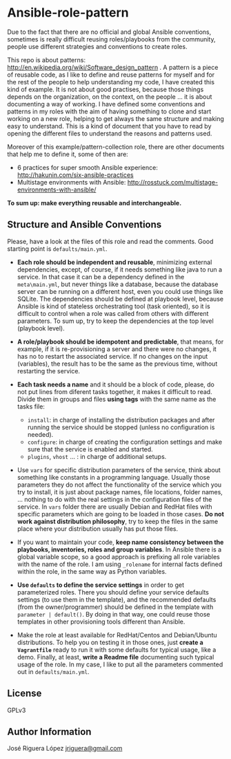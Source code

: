 Ansible-role-pattern
====================

Due to the fact that there are no official and global Ansible conventions, 
sometimes is really difficult reusing roles/playbooks from the community, people 
use different strategies and conventions to create roles. 

This repo is about patterns: http://en.wikipedia.org/wiki/Software_design_pattern . 
A pattern is a piece of reusable code, as I like to define and reuse patterns for 
myself and for the rest of the people to help understanding my code, I have created
this kind of example. It is not about good practises, because those things depends 
on the organization, on the context, on the people ...  it is about documenting a way 
of working. I have defined some conventions and patterns in my roles with the aim of 
having something to clone and start working on a new role, helping to get always the 
same structure and making easy to understand. This is a kind of document that 
you have to read by opening the different files to understand the reasons and 
patterns used.

Moreover of this example/pattern-collection role, there are other documents 
that help me to define it, some of then are:

 * 6 practices for super smooth Ansible experience: http://hakunin.com/six-ansible-practices
 * Multistage environments with Ansible: http://rosstuck.com/multistage-environments-with-ansible/


**To sum up: make everything reusable and interchangeable.**

Structure and Ansible Conventions
---------------------------------

Please, have a look at the files of this role and read the comments. Good starting
point is `defaults/main.yml`.

 * **Each role should be independent and reusable**, minimizing external dependencies,
   except, of course, if it needs something like java to run a service. In that
   case it can be a dependency defined in the `meta\main.yml`, but never 
   things like a database, because the database server can be running on a 
   different host, even you could use things like SQLite. The dependencies 
   should be defined at playbook level, because Ansible is kind of stateless 
   orchestrating tool (task oriented), so it is difficult to control when a role 
   was called from others with different parameters. To sum up, try to keep 
   the dependencies at the top level (playbook level).

 * **A role/playbook should be idempotent and predictable**, that means, for example, 
   if it is re-provisioning a server and there were no changes, it has no to restart 
   the associated service. If no changes on the input (variables), the result has to
   be the same as the previous time, without restarting the service.

 * **Each task needs a name** and it should be a block of code, please, do not put 
   lines from diferent tasks together, it makes it difficult to read.
   Divide them in groups and files **using tags** with the same name as the tasks file:
   * `install`: in charge of installing the distribution packages and after 
   running the service should be stopped (unless no configuration is needed).
   * `configure`: in charge of creating the configuration settings and
   make sure that the service is enabled and started.
   * `plugins`, `vhost` ... : in charge of additional setups.

 * Use `vars` for specific distribution parameters of the service, think about 
   something like constants in a programming language. Usually those parameters they 
   do not affect the functionality of the service which you try to install, it is 
   just about package names, file locations, folder names, ... nothing to do with 
   the real settings in the configuration files of the service. In `vars` folder
   there are usually Debian and RedHat files with specific parameters which are 
   going to be loaded in those cases. **Do not work against distribution philosophy**, 
   try to keep the files in the same place where your distribution usually has put 
   those files.

 * If you want to maintain your code, **keep name consistency between the 
   playbooks, inventories, roles and group variables**. In Ansible there is a
   global variable scope, so a good approach is prefixing all role variables
   with the name of the role. I am using `_rolename` for internal facts 
   defined within the role, in the same way as Python variables.

 * **Use `defaults` to define the service settings** in order to get parameterized 
   roles. There you should define your service defaults settings (to use them in 
   the template), and the recommended defaults (from the owner/programmer) 
   should be defined in the template with `parameter | default()`. By doing in
   that way, one could reuse those templates in other provisioning tools 
   different than Ansible.

 * Make the role at least available for RedHat/Centos and Debian/Ubuntu distributions. 
   To help you on testing it in those ones, just **create a `Vagrantfile`** ready to 
   run it with some defaults for typical usage, like a demo. Finally, at least, **write 
   a Readme file** documenting such typical usage of the role. In my case, I like to 
   put all the parameters commented out in `defaults/main.yml`.


License
-------

GPLv3

Author Information
------------------

José Riguera López <jriguera@gmail.com>

